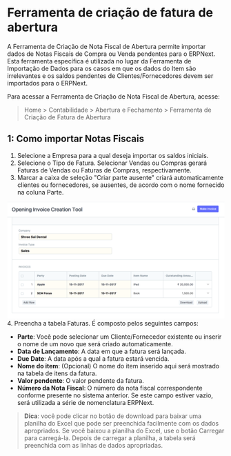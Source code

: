 # Ferramenta de criação de fatura de abertura


A Ferramenta de Criação de Nota Fiscal de Abertura permite importar dados de Notas Fiscais de Compra ou Venda pendentes para o ERPNext. Esta ferramenta específica é utilizada no lugar da Ferramenta de Importação de Dados para os casos em que os dados do Item são irrelevantes e os saldos pendentes de Clientes/Fornecedores devem ser importados para o ERPNext.


Para acessar a Ferramenta de Criação de Nota Fiscal de Abertura, acesse:



>
> Home > Contabilidade > Abertura e Fechamento > Ferramenta de Criação de Fatura de Abertura
>
>
>


## 1: Como importar Notas Fiscais


1. Selecione a Empresa para a qual deseja importar os saldos iniciais.
2. Selecione o Tipo de Fatura. Selecionar Vendas ou Compras gerará Faturas de Vendas ou Faturas de Compras, respectivamente.
3. Marcar a caixa de seleção "Criar parte ausente" criará automaticamente clientes ou fornecedores, se ausentes, de acordo com o nome fornecido na coluna Parte.


![Ferramenta de criação de fatura de abertura](/files/opening-invoice-creation-tool.png)
4. Preencha a tabela Faturas. É composto pelos seguintes campos:


* **Parte**: Você pode selecionar um Cliente/Fornecedor existente ou inserir o nome de um novo que será criado automaticamente.
* **Data de Lançamento**: A data em que a fatura será lançada.
* **Due Date**: A data após a qual a fatura estará vencida.
* **Nome do item**: (Opcional) O nome do item inserido aqui será mostrado na tabela de itens da fatura.
* **Valor pendente**: O valor pendente da fatura.
* **Número da Nota Fiscal**: O número da nota fiscal correspondente conforme presente no sistema anterior. Se este campo estiver vazio, será utilizada a série de nomenclatura ERPNext.



>
> **Dica**: você pode clicar no botão de download para baixar uma planilha do Excel que pode ser preenchida facilmente com os dados apropriados. Se você baixou a planilha do Excel, use o botão Carregar para carregá-la. Depois de carregar a planilha, a tabela será preenchida com as linhas de dados apropriadas.
>
>
>